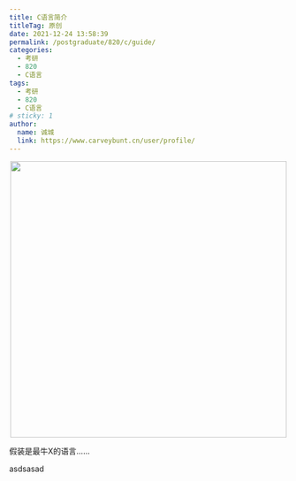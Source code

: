 ```yaml
---
title: C语言简介
titleTag: 原创
date: 2021-12-24 13:58:39
permalink: /postgraduate/820/c/guide/
categories: 
  - 考研
  - 820
  - C语言
tags: 
  - 考研
  - 820
  - C语言
# sticky: 1
author: 
  name: 诚城
  link: https://www.carveybunt.cn/user/profile/
---
```


<p align="center"><img src="https://cdn.jsdelivr.net/gh/xugaoyi/image_store@master/blog/QQ20211125-163111.2tmjlvz28n80.png" width="500" style="cursor: zoom-in;"></p>
假装是最牛X的语言……

<!-- more --> 

asdsasad